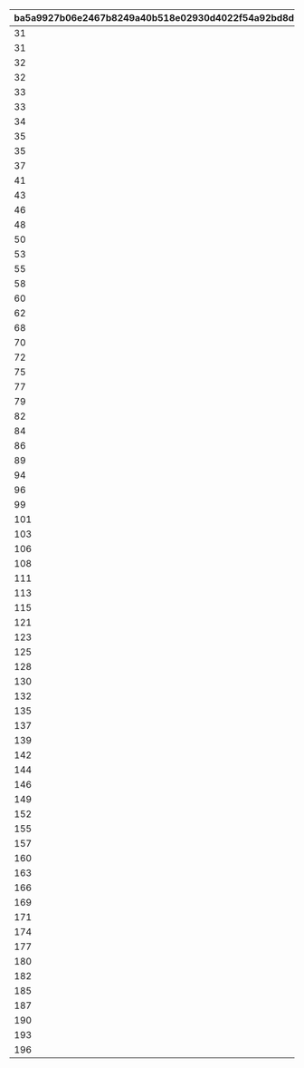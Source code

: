 |ba5a9927b06e2467b8249a40b518e02930d4022f54a92bd8d0da16a87b7ebddc|c00c7aae0fdd73bc381d4b81bd7b194541314688459c14c15f9d72563cc4f51f|ba742f418ff61dc77c5f17cfce55af2c9c47ff0adefa698c4a37625c552e69d4|da865ce4115ce7a9c6ef290494485745e2057db3abebd89682c13c25c0eb23db|7b833d1bbad4e37a333861dd2d388d67d36571e4f5f13640b680389d02f3fe2a|eee03b4e99099a69e732e3ec0d9b7878fda526712e2f42161c1da8eb6ffa9718|bca3d30355cc5a580da7b6c1580fa7e842e94b8c855c71af63e9abdfad2c12db|1016377ca4f287492d60d7f42e1f148cd1008d19c7cbccd5ffe056120c898328|bd66afdefd295bf07d68d81ce6f3951ee7ebe10b2f9f60764ef550e80aca9079|905d35b66b3d2ae3c83d47ed18338a6e4e85a95c83add3804c3fab760a62d6a8|a13aebad606f7a8f97b0408f5031457fc21643ace3ecab649bf5251dbb87c62e|
| --- | --- | --- | --- | --- | --- | --- | --- | --- | --- | --- |
|31|8|1|2|10|283001001|25013|25021|91002|8|2|
|31|8|2|2|10|283001002|25013|25021|91002|8|2|
|32|8|3|2|10|283001003|25013|25021|91002|8|2|
|32|8|4|2|10|283001004|25013|25021|91002|8|2|
|33|8|5|2|10|283001005|25013|25021|91002|8|2|
|33|9|6|2|10|283001006|25013|25021|91002|8|2|
|34|9|7|2|10|283001007|25013|25021|91002|8|2|
|35|9|8|2|10|283001008|25013|25021|91002|8|2|
|35|9|9|2|10|283001009|25013|25021|91002|8|2|
|37|10|10|2|30|283001010|25013|25021|91002|8|2|
|41|10|11|2|10|283001011|25013|25021|91002|8|2|
|43|11|12|2|10|283001012|25013|25021|91002|8|2|
|46|11|13|2|10|283001013|25013|25021|91002|8|2|
|48|12|14|2|10|283001014|25013|25021|91002|8|2|
|50|12|15|2|10|283001015|25013|25021|91002|8|2|
|53|13|16|2|10|283001016|25013|25021|91002|8|2|
|55|14|17|2|10|283001017|25013|25021|91002|8|2|
|58|14|18|2|10|283001018|25013|25021|91002|8|2|
|60|15|19|2|10|283001019|25013|25021|91002|8|2|
|62|15|20|2|30|283001020|25013|25021|91002|8|2|
|68|16|21|2|10|283001021|25013|25021|91002|8|2|
|70|16|22|2|10|283001022|25013|25021|91002|8|2|
|72|16|23|2|10|283001023|25013|25021|91002|8|2|
|75|17|24|2|10|283001024|25013|25021|91002|8|2|
|77|18|25|2|10|283001025|25013|25021|91002|8|2|
|79|18|26|2|10|283001026|25013|25021|91002|8|2|
|82|19|27|2|10|283001027|25013|25021|91002|8|2|
|84|19|28|2|10|283001028|25013|25021|91002|8|2|
|86|19|29|2|10|283001029|25013|25021|91002|8|2|
|89|20|30|2|30|283001030|25013|25021|91002|8|2|
|94|20|31|2|10|283001031|25013|25021|91002|8|2|
|96|21|32|2|10|283001032|25013|25021|91002|8|2|
|99|21|33|2|10|283001033|25013|25021|91002|8|2|
|101|22|34|2|10|283001034|25013|25021|91002|8|2|
|103|22|35|2|10|283001035|25013|25021|91002|8|2|
|106|23|36|2|10|283001036|25013|25021|91002|8|2|
|108|23|37|2|10|283001037|25013|25021|91002|8|2|
|111|24|38|2|10|283001038|25013|25021|91002|8|2|
|113|25|39|2|10|283001039|25013|25021|91002|8|2|
|115|25|40|2|30|283001040|25013|25021|91002|8|2|
|121|26|41|2|10|283001041|25013|25021|91002|8|2|
|123|27|42|2|10|283001042|25013|25021|91002|8|2|
|125|28|43|2|10|283001043|25013|25021|91002|8|2|
|128|28|44|2|10|283001044|25013|25021|91002|8|2|
|130|29|45|2|10|283001045|25013|25021|91002|8|2|
|132|30|46|2|10|283001046|25013|25021|91002|8|2|
|135|30|47|2|10|283001047|25013|25021|91002|8|2|
|137|31|48|2|10|283001048|25013|25021|91002|8|2|
|139|31|49|2|10|283001049|25013|25021|91002|8|2|
|142|31|50|2|30|283001050|25013|25021|91002|8|2|
|144|32|51|2|10|283001051|25013|25021|91002|8|2|
|146|32|52|2|10|283001052|25013|25021|91002|8|2|
|149|32|53|2|10|283001053|25013|25021|91002|8|2|
|152|33|54|2|10|283001054|25013|25021|91002|8|2|
|155|33|55|2|10|283001055|25013|25021|91002|8|2|
|157|33|56|2|10|283001056|25013|25021|91002|8|2|
|160|34|57|2|10|283001057|25013|25021|91002|8|2|
|163|34|58|2|10|283001058|25013|25021|91002|8|2|
|166|34|59|2|10|283001059|25013|25021|91002|8|2|
|169|35|60|2|30|283001060|25013|25021|91002|8|2|
|171|35|61|2|10|283001061|25013|25021|91002|8|2|
|174|35|62|2|10|283001062|25013|25021|91002|8|2|
|177|36|63|2|10|283001063|25013|25021|91002|8|2|
|180|36|64|2|10|283001064|25013|25021|91002|8|2|
|182|36|65|2|10|283001065|25013|25021|91002|8|2|
|185|37|66|2|10|283001066|25013|25021|91002|8|2|
|187|37|67|2|10|283001067|25013|25021|91002|8|2|
|190|37|68|2|10|283001068|25013|25021|91002|8|2|
|193|38|69|2|10|283001069|25013|25021|91002|8|2|
|196|38|70|2|30|283001070|25013|25021|91002|8|2|